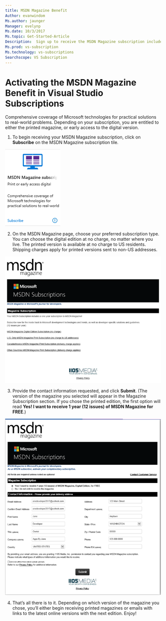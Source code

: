 ```yaml
---
title: MSDN Magazine Benefit 
Author: evanwindom
Ms.author: jaunger
Manager: evelynp
Ms.date: 10/3/2017
Ms.topic: Get-Started-Article
Description:  Sign up to receive the MSDN Magazine subscription included in your Visual Studio subscription. 
Ms.prod: vs-subscription
Ms.technology: vs-subscriptions
Searchscope: VS Subscription
---
```


# Activating the MSDN Magazine Benefit in Visual Studio Subscriptions

Comprehensive coverage of Microsoft technologies for practical solutions to real-world problems.  Depending on your subscription, you are entitled to either the printed magazine, or early access to the digital version.  

1.	To begin receiving your MSDN Magazine subscription, click on **Subscribe** on the MSDN Magazine subscription tile. 

![MSDN Magazine Benefit Tile](_img\vs-msdn\vs-msdn-tile.png)

2.	On the MSDN Magazine page, choose your preferred subscription type.  You can choose the digital edition at no charge, no matter where you live.  The printed version is available at no charge to US residents.  Shipping charges apply for printed versions sent to non-US addresses.  

![MSDN Magazine Benefit Subscriptions](_img\vs-msdn\vs-msdn-subs-page-resized.png)

3.	Provide the contact information requested, and click **Submit**.  (The version of the magazine you selected will appear in the Magazine Subscription section.  If you chose the printed edition, the first option will read **Yes!  I want to receive 1 year (12 issues) of MSDN Magazine for FREE**.)

![MSDN Magazine Benefit Profile](_img\vs-msdn\vs-msdn-profile.png)

4.	That’s all there is to it.  Depending on which version of the magazine you chose, you’ll either begin receiving printed magazines or emails with links to the latest online versions with the next edition.  Enjoy!